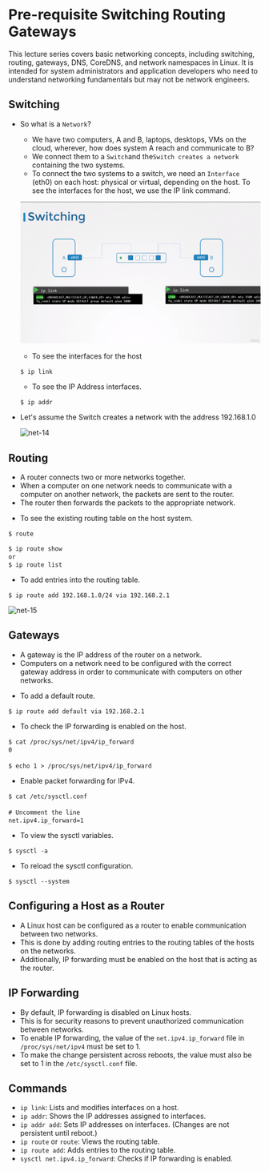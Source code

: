 # Pre-requisite Switching Routing Gateways

This lecture series covers basic networking concepts, including switching, routing, gateways, DNS, CoreDNS, and network namespaces in Linux. It is intended for system administrators and application developers who need to understand networking fundamentals but may not be network engineers.

## Switching

* So what is a `Network`?
  
  - We have two computers, A and B, laptops, desktops, VMs on the cloud, wherever, how does system A reach and communicate to B?
  - We connect them to a `Switch`and the`Switch creates a network` containing the two systems.
  - To connect the two systems to a switch, we need an `Interface` (eth0) on each host: physical or virtual, depending on the host. To see the interfaces for the host, we use the IP link command.
  
  ![switch](../../images/switch.png)

  - To see the interfaces for the host

  ```
  $ ip link
  ```

  - To see the IP Address interfaces.

  ```
  $ ip addr
  ```

- Let's assume the Switch creates a network with the address 192.168.1.0



  ![net-14](../../images/net14.PNG)

## Routing

* A router connects two or more networks together.
* When a computer on one network needs to communicate with a computer on another network, the packets are sent to the router.
* The router then forwards the packets to the appropriate network.

- To see the existing routing table on the host system.

```
$ route
```

```
$ ip route show
or
$ ip route list
```

- To add entries into the routing table.

```
$ ip route add 192.168.1.0/24 via 192.168.2.1
```

![net-15](../../images/net15.PNG)

## Gateways

* A gateway is the IP address of the router on a network.
* Computers on a network need to be configured with the correct gateway address in order to communicate with computers on other networks.

- To add a default route.

```
$ ip route add default via 192.168.2.1
```

- To check the IP forwarding is enabled on the host.

```
$ cat /proc/sys/net/ipv4/ip_forward
0

$ echo 1 > /proc/sys/net/ipv4/ip_forward
```

- Enable packet forwarding for IPv4.

```
$ cat /etc/sysctl.conf

# Uncomment the line
net.ipv4.ip_forward=1
```

- To view the sysctl variables.

```
$ sysctl -a
```

- To reload the sysctl configuration.

```
$ sysctl --system
```

## Configuring a Host as a Router

* A Linux host can be configured as a router to enable communication between two networks.
* This is done by adding routing entries to the routing tables of the hosts on the networks.
* Additionally, IP forwarding must be enabled on the host that is acting as the router.

## IP Forwarding

* By default, IP forwarding is disabled on Linux hosts.
* This is for security reasons to prevent unauthorized communication between networks.
* To enable IP forwarding, the value of the `net.ipv4.ip_forward` file in `/proc/sys/net/ipv4` must be set to 1.
* To make the change persistent across reboots, the value must also be set to 1 in the `/etc/sysctl.conf` file.

## Commands

* `ip link`: Lists and modifies interfaces on a host.
* `ip addr`: Shows the IP addresses assigned to interfaces.
* `ip addr add`: Sets IP addresses on interfaces. (Changes are not persistent until reboot.)
* `ip route` or `route`: Views the routing table.
* `ip route add`: Adds entries to the routing table.
* `sysctl net.ipv4.ip_forward`: Checks if IP forwarding is enabled.

